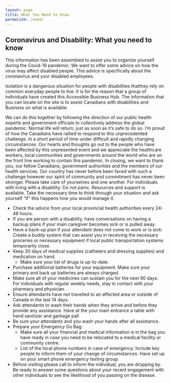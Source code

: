 ```yaml
---
layout: page
title: What You Need to Know
permalink: /need/
---
```


## Coronavirus and Disability: What you need to know
 
This information has been assembled to assist you to organize yourself during the Covid-19 pandemic:
We want to offer some advice on how the virus may affect disabled people. This advice is specifically about the coronavirus and your disabled employees.

Isolation is a dangerous situation for people with disabilities thatthey rely on common everyday people to live. It is for the reason that a group of individuals have created this Accessible Business Hub. The information that you can locate on the site is to assist Canadians with disabilities and Business on what is available.
 
We can do this together by following the direction of our public health experts and government officials to collectively address the global pandemic. Normal life will return, just as soon as it’s safe to do so.
I’m proud of how the Canadians have rallied to respond to this unprecedented challenge. In a short period of time under difficult and rapidly changing circumstances.
Our hearts and thoughts go out to the people who have been affected by this unpresented event and we appreciate the healthcare workers, local communities and governments around the world who are on the front line working to contain this pandemic.
In closing, we want to thank you, our fellow Canadians, government authorities and the members of our health services. Our country has never before been faced with such a challenge however our spirit of community and commitment has never been stronger. Please take care of yourselves and one another. 
For individuals with living with a disability: Do not panic. Resources and support is available. Take the necessary time to think through your situation and ask yourself “if” this happens how you would manage it.

* Check the advice from your local provincial health authorities every 24-48 hours.
* If you are person with a disability, have conversations on having a backup plans if your main caregiver becomes sick or is pulled away.
* Have a back-up plan if your attendant does not come to work or is sick: Create a buddy system that can assist you in receiving the necessary groceries or necessary equipment if local public transportation systems temporarily close.
* Keep 30 days of medical supplies (catheters and dressing supplies) and medication on hand.
    * Make sure your list of drugs is up-to-date.
* Purchase additional batteries for your equipment. Make sure your primary and back up batteries are always charged.
* Make sure all of your medicines can sustain you for the next 90 days. For individuals with regular weekly needs, stay in contact with your pharmacy and physician.
* Ensure attendants have not travelled to an affected area or outside of Canada in the last 14 days.
* Ask attendants to wash their hands when they arrive and before they provide any assistance. Have at the your main entrance a table with hand sanitizer and garbage pall
* Be sure your attendants and you wash your hands after all assistance.
* Prepare your Emergency Go Bag:
    * Make sure all your financial and medical information is in the bag you have ready in case you need to be relocated to a medical facility or community centre.
    * List of the local phone numbers in case of emergency. Include key people to inform them of your change of circumstances. Have set up on your smart phone emergency texting group
* Before visiting please call to inform the individual, you are dropping by. Be ready to answer some questions about your recent engagement with other individuals to see the likelihood of you passing on the disease.
